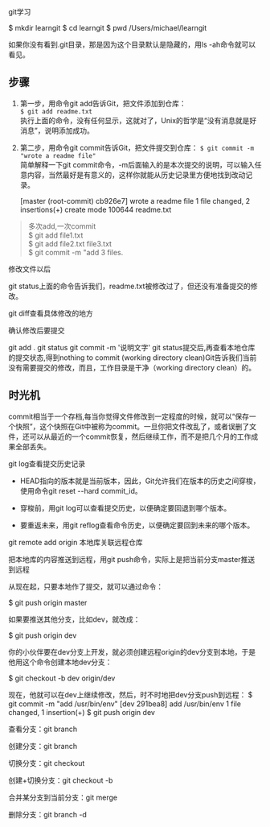 git学习

$ mkdir learngit
$ cd learngit
$ pwd
/Users/michael/learngit

如果你没有看到.git目录，那是因为这个目录默认是隐藏的，用ls -ah命令就可以看见。


## 步骤
1. 第一步，用命令git add告诉Git，把文件添加到仓库：  
	`$ git add readme.txt`  
	执行上面的命令，没有任何显示，这就对了，Unix的哲学是“没有消息就是好消息”，说明添加成功。

2. 第二步，用命令git commit告诉Git，把文件提交到仓库：
	`$ git commit -m "wrote a readme file"`   
	简单解释一下git commit命令，-m后面输入的是本次提交的说明，可以输入任意内容，当然最好是有意义的，这样你就能从历史记录里方便地找到改动记录。
	 
	[master (root-commit) cb926e7] wrote a readme file
	1 file changed, 2 insertions(+) create mode 100644 readme.txt
	
> 多次add,一次commit  
> $ git add file1.txt  
> $ git add file2.txt file3.txt  
> $ git commit -m "add 3 files.  
> 
> 
> 


修改文件以后

git status上面的命令告诉我们，readme.txt被修改过了，但还没有准备提交的修改。

git diff查看具体修改的地方

确认修改后要提交

git add .
git status
git commit -m '说明文字'
git status提交后,再查看本地仓库的提交状态,得到nothing to commit (working directory clean)Git告诉我们当前没有需要提交的修改，而且，工作目录是干净（working directory clean）的。


## 时光机
commit相当于一个存档,每当你觉得文件修改到一定程度的时候，就可以“保存一个快照”，这个快照在Git中被称为commit。一旦你把文件改乱了，或者误删了文件，还可以从最近的一个commit恢复，然后继续工作，而不是把几个月的工作成果全部丢失。

git log查看提交历史记录


* HEAD指向的版本就是当前版本，因此，Git允许我们在版本的历史之间穿梭，使用命令git reset --hard commit_id。

* 穿梭前，用git log可以查看提交历史，以便确定要回退到哪个版本。
 
* 要重返未来，用git reflog查看命令历史，以便确定要回到未来的哪个版本。




git remote add origin 本地库关联远程仓库

把本地库的内容推送到远程，用git push命令，实际上是把当前分支master推送到远程

从现在起，只要本地作了提交，就可以通过命令：

$ git push origin master

如果要推送其他分支，比如dev，就改成：

$ git push origin dev



你的小伙伴要在dev分支上开发，就必须创建远程origin的dev分支到本地，于是他用这个命令创建本地dev分支：

$ git checkout -b dev origin/dev


现在，他就可以在dev上继续修改，然后，时不时地把dev分支push到远程：
$ git commit -m "add /usr/bin/env"
[dev 291bea8] add /usr/bin/env
 1 file changed, 1 insertion(+)
$ git push origin dev





查看分支：git branch

创建分支：git branch <name>

切换分支：git checkout <name>

创建+切换分支：git checkout -b <name>

合并某分支到当前分支：git merge <name>

删除分支：git branch -d <name>